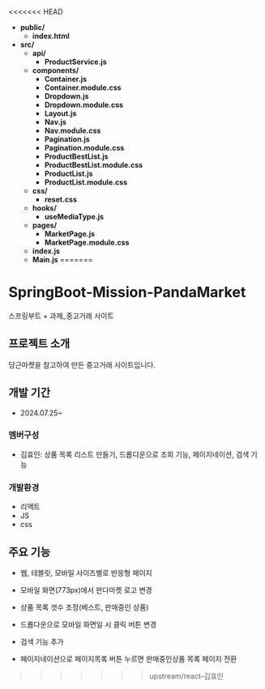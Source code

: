 <<<<<<< HEAD
- **public/**
  - **index.html**
- **src/**
  - **api/**
    - **ProductService.js**
  - **components/**
    - **Container.js**
    - **Container.module.css**
    - **Dropdown.js**
    - **Dropdown.module.css**
    - **Layout.js**
    - **Nav.js**
    - **Nav.module.css**
    - **Pagination.js**
    - **Pagination.module.css**
    - **ProductBestList.js**
    - **ProductBestList.module.css**
    - **ProductList.js**
    - **ProductList.module.css**
  - **css/**
    - **reset.css**
  - **hooks/**
    - **useMediaType.js**
  - **pages/**
    - **MarketPage.js**
    - **MarketPage.module.css**
  - **index.js**
  - **Main.js**
=======

# SpringBoot-Mission-PandaMarket

스프링부트 + 과제\_중고거래 사이트

## 프로젝트 소개

당근마켓을 참고하여 만든 중고거래 사이트입니다.

## 개발 기간

- 2024.07.25~

### 멤버구성

- 김효인: 상품 목록 리스트 만들기, 드롭디운으로 조회 기능, 페이지네이션, 검색 기능

### 개발환경

- 리액트
- JS
- css

## 주요 기능

- 웹, 테블릿, 모바일 사이즈별로 반응형 페이지
- 모바일 화면(773px)에서 판다마켓 로고 변경
- 상품 목록 갯수 조정(베스트, 판매중인 상품)
- 드롭다운으로 모바일 화면일 시 클릭 버튼 변경

- 검색 기능 추가
- 페이지네이션으로 페이지목록 버튼 누르면 판매중인상품 목록 페이지 전환
>>>>>>> upstream/react-김효인
